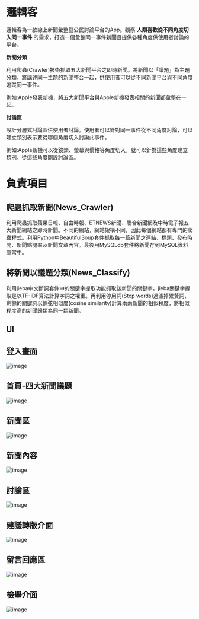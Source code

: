 邏輯客
==
邏輯客為一款線上新聞彙整暨公民討論平台的App。觀察 __人類喜歡從不同角度切入同一事件__ 的需求，打造一個彙整同一事件新聞且提供各種角度供使用者討論的平台。

__新聞分類__

利用爬蟲(Crawler)技術抓取五大新聞平台之即時新聞。將新聞以「議題」為主題分類，將講述同一主題的新聞整合一起，供使用者可以從不同新聞平台與不同角度追蹤同一事件。

例如:Apple發表新機，將五大新聞平台與Apple新機發表相關的新聞都彙整在一起。

__討論區__

設計分層式討論區供使用者討論。使用者可以針對同一事件從不同角度討論，可以建立類別表示要從哪個角度切入討論此事件。

例如:Apple新機可以從鏡頭、螢幕與價格等角度切入，就可以針對這些角度建立類別，從這些角度開設討論區。

負責項目
==
爬蟲抓取新聞(News_Crawler)
---
利用爬蟲抓取蘋果日報、自由時報、ETNEWS新聞、聯合新聞網及中時電子報五大新聞網站之即時新聞。不同的網站，網站架構不同，因此每個網站都有專門的爬蟲程式。利用Python中BeautifulSoup套件抓取每一篇新聞之連結、標題、發布時間、新聞點閱率及新聞文章內容。最後用MySQLdb套件將新聞存到MySQL資料庫當中。

將新聞以議題分類(News_Classify)
---
利用jieba中文斷詞套件中的關鍵字提取功能抓取該新聞的關鍵字，jieba關鍵字提取是以TF-IDF算法計算字詞之權重。再利用停用詞(Stop words)過濾掉累贅詞，剩餘的關鍵詞以餘弦相似度(cosine similarity)計算兩兩新聞的相似程度，將相似程度高的新聞歸類為同一類新聞。

UI
---
登入畫面
---
![image](https://github.com/tingnli6603/Logic/blob/master/Layout/2017-09-09%20(1).png)

首頁-四大新聞議題
---
![image](https://github.com/tingnli6603/Logic/blob/master/Layout/2017-09-09%20(2).png)

新聞區
---
![image](https://github.com/tingnli6603/Logic/blob/master/Layout/2017-09-09%20(3).png)

新聞內容
---
![image](https://github.com/tingnli6603/Logic/blob/master/Layout/2017-09-09%20(4).png)

討論區
---
![image](https://github.com/tingnli6603/Logic/blob/master/Layout/2017-09-09%20(5).png)

建議轉版介面
---
![image](https://github.com/tingnli6603/Logic/blob/master/Layout/2017-09-09%20(6).png)

留言回應區
---
![image](https://github.com/tingnli6603/Logic/blob/master/Layout/2017-09-09%20(7).png)

檢舉介面
---
![image](https://github.com/tingnli6603/Logic/blob/master/Layout/2017-09-09%20(8).png)
